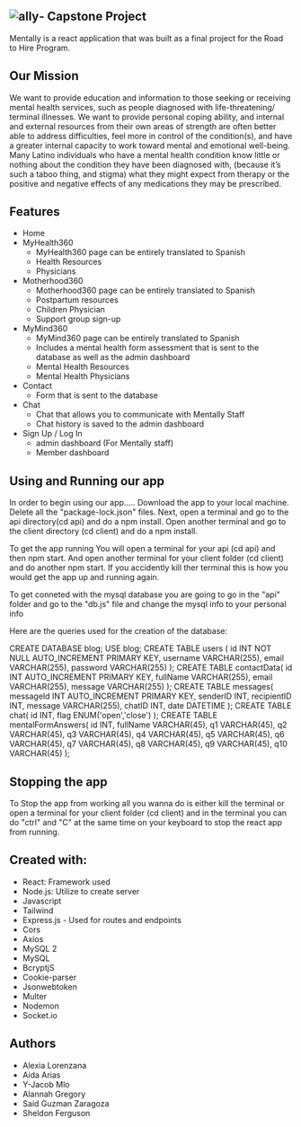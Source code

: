 ## ![ally](https://user-images.githubusercontent.com/112099409/216687498-0c6a30db-6794-4976-a95c-cc749867bc8a.png)- Capstone Project

Mentally is a react application that was built as a final project for the Road to Hire Program. 

## Our Mission 
We want to provide education and information to those seeking or receiving mental health services, such as people diagnosed with life-threatening/ terminal illnesses. We want to provide personal coping ability, and internal and external resources from their own areas of strength are often better able to address difficulties, feel more in control of the condition(s), and have a greater internal capacity to work toward mental and emotional well-being. Many Latino individuals who have a mental health condition know little or nothing about the condition they have been diagnosed with, (because it’s such a taboo thing, and stigma) what they might expect from therapy or the positive and negative effects of any medications they may be prescribed.

## Features
- Home
- MyHealth360
	- MyHealth360 page can be entirely translated to Spanish 
  - Health Resources
  - Physicians
- Motherhood360
	- Motherhood360 page can be entirely translated to Spanish
	- Postpartum resources
	- Children Physician 
	- Support group sign-up
- MyMind360
	- MyMind360 page can be entirely translated to Spanish
	- Includes a mental health form assessment that is sent to the database as well as the admin dashboard
	- Mental Health Resources
	- Mental Health Physicians
- Contact
	- Form that is sent to the database
- Chat
	- Chat that allows you to communicate with Mentally Staff
	- Chat history is saved to the admin dashboard
- Sign Up / Log In
	- admin dashboard (For Mentally staff)
	- Member dashboard



## Using and Running our app
In order to begin using our app.....
Download the app to your local machine. Delete all the "package-lock.json" files. Next, open a terminal and go to the api directory(cd api) and do a npm install. Open another terminal and go to the client directory (cd client) and do a npm install. 

To get the app running 
You will open a terminal for your api (cd api) and then npm start. And open another terminal for your client folder (cd client) and do another npm start. If you accidently kill ther terminal this is how you would get the app up and running again.


To get conneted with the mysql database you are going to go in the "api" folder and go to the "db.js" file and change the mysql info to your personal info

Here are the queries used for the creation of the database:

CREATE DATABASE blog;
USE blog;
CREATE TABLE users (
  id INT NOT NULL AUTO_INCREMENT PRIMARY KEY,
  username VARCHAR(255),
  email VARCHAR(255),
  password VARCHAR(255)
);
CREATE TABLE contactData(
id INT AUTO_INCREMENT PRIMARY KEY,
fullName VARCHAR(255),
email VARCHAR(255),
message VARCHAR(255)
);
CREATE TABLE messages(
messageId INT AUTO_INCREMENT PRIMARY KEY,
senderID INT,
recipientID INT,
message VARCHAR(255),
chatID INT,
date DATETIME
);
CREATE TABLE chat(
id INT,
flag ENUM('open','close')
);
CREATE TABLE mentalFormAnswers(
id INT,
fullName VARCHAR(45),
q1 VARCHAR(45),
q2 VARCHAR(45),
q3 VARCHAR(45),
q4 VARCHAR(45),
q5 VARCHAR(45),
q6 VARCHAR(45),
q7 VARCHAR(45),
q8 VARCHAR(45),
q9 VARCHAR(45),
q10 VARCHAR(45)
);

## Stopping the app
To Stop the app from working all you wanna do is either kill the terminal or open a terminal for your client folder (cd client) and in the terminal you can do "ctrl" and "C" at the same time on your keyboard to stop the react app from running.

## Created with:
- React: Framework used
- Node.js: Utilize to create server
- Javascript
- Tailwind
- Express.js - Used for routes and endpoints
- Cors
- Axios
- MySQL 2
- MySQL
- BcryptjS
- Cookie-parser
- Jsonwebtoken
- Multer
- Nodemon
- Socket.io

## Authors
- Alexia Lorenzana
- Aida Arias
- Y-Jacob Mlo
- Alannah Gregory
- Said Guzman Zaragoza
- Sheldon Ferguson

